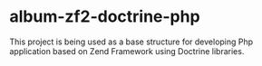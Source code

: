 # album-zf2-doctrine-php

This project is being used as a base structure for developing Php application based on Zend Framework using Doctrine libraries.
